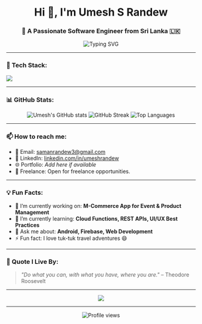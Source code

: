 <h1 align="center">Hi 👋, I'm Umesh S Randew</h1>
<h3 align="center">🚀 A Passionate Software Engineer from Sri Lanka 🇱🇰</h3>

<p align="center">
  <img src="https://readme-typing-svg.herokuapp.com?font=Fira+Code&weight=500&pause=1000&center=true&width=435&lines=Full+Stack+Software+Engineer;Android+%7C+Web+Developer;Firebase+%7C+M-Commerce+%7C+App+Builder;Let's+Build+Something+Great+Together!" alt="Typing SVG" />
</p>

---

### 🧰 Tech Stack:
<p align="left">
  <img src="https://skillicons.dev/icons?i=java,kotlin,androidstudio,flutter,html,css,js,react,firebase,mysql,sqlite,php,figma,git,github" />
</p>

---

### 📊 GitHub Stats:
<p align="center">
  <img src="https://github-readme-stats.vercel.app/api?username=UmeshSRandew&show_icons=true&theme=tokyonight" alt="Umesh's GitHub stats" />
  <img src="https://github-readme-streak-stats.herokuapp.com/?user=UmeshSRandew&theme=tokyonight" alt="GitHub Streak" />
  <img src="https://github-readme-stats.vercel.app/api/top-langs/?username=UmeshSRandew&layout=compact&theme=tokyonight" alt="Top Languages" />
</p>

---

### 📫 How to reach me:
- 📧 Email: [samanrandew3@gmail.com](mailto:samanrandew3@gmail.com)
- 🔗 LinkedIn: [linkedin.com/in/umeshrandew](https://www.linkedin.com/in/umesh-saman-randew-616625238?utm_source=share&utm_campaign=share_via&utm_content=profile&utm_medium=android_app)
- 🌐 Portfolio: *Add here if available*
- 💼 Freelance: Open for freelance opportunities.

---

### 💡 Fun Facts:
- 🔭 I’m currently working on: **M-Commerce App for Event & Product Management**
- 🌱 I’m currently learning: **Cloud Functions, REST APIs, UI/UX Best Practices**
- 💬 Ask me about: **Android, Firebase, Web Development**
- ⚡ Fun fact: I love tuk-tuk travel adventures 😄

---

### 🧠 Quote I Live By:
> *"Do what you can, with what you have, where you are."* – Theodore Roosevelt

---

<p align="center">
  <img src="https://github-profile-trophy.vercel.app/?username=UmeshSRandew&theme=onedark" />
</p>

---

<p align="center">
  <img src="https://komarev.com/ghpvc/?username=UmeshSRandew&label=Profile+Views&color=brightgreen" alt="Profile views" />
</p>
